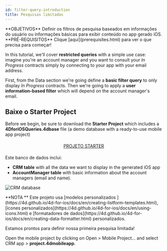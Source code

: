 ```yaml
---
id: filter-query-introduction
title: Pesquisas limitadas
---
```


<div markdown="1" class = "objectives">
**OBJETIVOS**
Definir os filtros de pesquisa baseados em informações do usuário ou informações básicas para exibir conteúdo no app gerado iOS.
</div>

<div markdown="1" class = "prerequisites">
**PRÉ-REQUISITOS**
Clique [aqui](prerequisites.html) para ver o que precisa para começar!
</div>

In this tutorial, we'll cover **restricted queries** with a simple use case: imagine you're an account manager and you want to consult your *In Progress* contracts simply by connecting to your app with your email address.

First, from the Data section we're going define a **basic filter query** to only display *In Progress* contracts. Then we're going to apply a **user information-based filter** which will depend on the account manager's email.

## Baixe o Starter Project

Before we begin, be sure to download the **Starter Project** which includes a **4DforiOSQueries.4dbase** file (a demo database with a ready-to-use mobile app project)

<div markdown="1" style="text-align: center; margin-top: 20px; margin-bottom: 20px">
<a class="button"
href="https://github.com/4d-for-ios/tutorial-RestrictedQueries/releases/latest/download/tutorial-RestrictedQueries.zip">PROJETO STARTER</a>
</div>

Este banco de dados inclui:

* **CRM table** with all the data we want to display in the generated iOS app
* **AccountManager table** with basic information about the account managers (email and name).

![CRM database](assets/en/restricted-queries/CRMDatabase.png)

<div markdown="1" class = "tips">
**NOTA **
Este projeto usa [modelos personalizados ](https://4d.github.io/4d-for-ios/docs/en/creating-listform-templates.html), [ícones personalizados](https://4d.github.io/4d-for-ios/docs/en/using-icons.html) e  [formatadores de dados](https://4d.github.io/4d-for-ios/docs/en/creating-data-formatter.html) personalizados.
</div>

Estamos prontos para definir nossa primeira pesquisa limitada!

Open the mobile project by clicking on Open > Mobile Project... and select CRM app > **project.4dmobileapp**.
